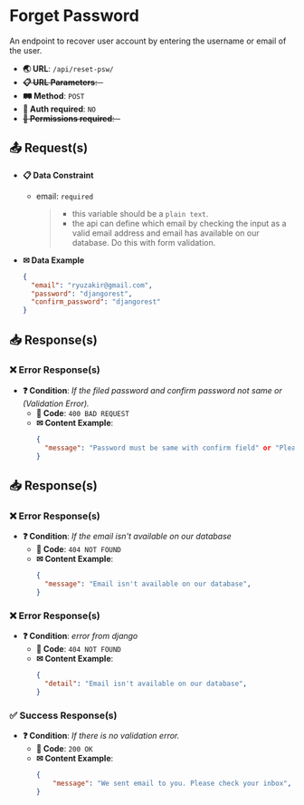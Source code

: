 # Forget Password

An endpoint to recover user account by entering the username or email of the user.

- **🌏 URL**: `/api/reset-psw/`
- ~~**📋 URL Parameters**: -~~
- **🛤️ Method**: `POST`
- **🔐 Auth required**: `NO`
- ~~**🚫 Permissions required**: -~~

## 📤 Request(s)

- **📋 Data Constraint**
  - email: `required`
    > - this variable should be a `plain text`.
    > - the api can define which email by checking the input as a valid email address and email has available on our database. Do this with form validation.


- **✉ Data Example**
  ```json
  {
    "email": "ryuzakir@gmail.com",
    "password": "djangorest",
    "confirm_password": "djangorest"
  }
  ```

## 📥 Response(s)

### ❌ Error Response(s)
- **❓ Condition**: *If the filed password and confirm password not same or (Validation Error).*
  - **🔢 Code**: `400 BAD REQUEST`
  - **✉ Content Example**:
    ```json
    {
      "message": "Password must be same with confirm field" or "Please complete field on form",
    }
    ```

## 📥 Response(s)

### ❌ Error Response(s)
- **❓ Condition**: *If the email isn't available on our database*
  - **🔢 Code**: `404 NOT FOUND`
  - **✉ Content Example**:
    ```json
    {
      "message": "Email isn't available on our database",
    }
    ```

### ❌ Error Response(s)
- **❓ Condition**: *error from django*
  - **🔢 Code**: `404 NOT FOUND`
  - **✉ Content Example**:
    ```json
    {
      "detail": "Email isn't available on our database",
    }
    ```

### ✅ Success Response(s)
- **❓ Condition**: *If there is no validation error.*
	- **🔢 Code**: `200 OK`
	- **✉ Content Example**:
		```json
		{
			"message": "We sent email to you. Please check your inbox",
		}
		```

